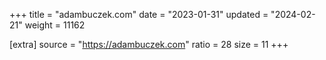 +++
title = "adambuczek.com"
date = "2023-01-31"
updated = "2024-02-21"
weight = 11162

[extra]
source = "https://adambuczek.com"
ratio = 28
size = 11
+++
